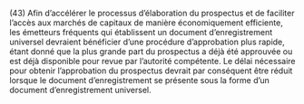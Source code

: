 (43) Afin d’accélérer le processus d’élaboration du prospectus et de faciliter l’accès aux marchés de capitaux de manière économiquement efficiente, les émetteurs fréquents qui établissent un document d’enregistrement universel devraient bénéficier d’une procédure d’approbation plus rapide, étant donné que la plus grande part du prospectus a déjà été approuvée ou est déjà disponible pour revue par l’autorité compétente. Le délai nécessaire pour obtenir l’approbation du prospectus devrait par conséquent être réduit lorsque le document d’enregistrement se présente sous la forme d’un document d’enregistrement universel.
